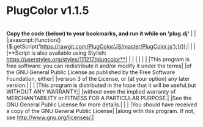 **PlugColor v1.1.5**
=====================

|  |
|:-----------------------------------------------------------------------------------------------:|
**Copy the code (below) to your bookmarks, and run it while on 'plug.dj'**
|  |
|javascript:(function(){$.getScript('https://rawgit.com/PlugColor/JS/master/PlugColor.js');}());|
|  |
|**Script is also available using Stylish: https://userstyles.org/styles/111217/plugcolor**|
|  |
|  |
|  |
|This program is free software: you can redistribute it and/or modify it under the terms|
|of the GNU General Public License as published by the Free Software Foundation, either|
|version 3 of the License, or (at your option) any later version.|
|  |
|This program is distributed in the hope that it will be useful,but WITHOUT ANY WARRANTY;|
|without even the implied warranty of MERCHANTABILITY or FITNESS FOR A PARTICULAR PURPOSE.|
|See the GNU General Public License for more details.|
|  |
|You should have received a copy of the GNU General Public License|
|along with this program. If not, see http://www.gnu.org/licenses/.|
